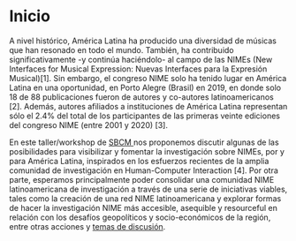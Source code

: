 # Inicio

A nivel histórico, América Latina ha producido una diversidad de músicas que han resonado en todo el mundo. También, ha contribuido significativamente -y continúa haciéndolo- al campo de las NIMEs (New Interfaces for Musical Expression: Nuevas Interfaces para la Expresión Musical)\[1]. Sin embargo, el congreso NIME solo ha tenido lugar en América Latina en una oportunidad, en Porto Alegre (Brasil) en 2019, en donde solo 18 de 88 publicaciones fueron de autores y co-autores latinoamericanos \[2]. Además, autores afiliados a instituciones de América Latina representan sólo el 2.4% del total de los participantes de las primeras veinte ediciones del congreso NIME (entre 2001 y 2020) \[3].

En este taller/workshop de [SBCM ](https://compmus.org.br/2021/)nos proponemos discutir algunas de las posibilidades para visibilizar y fomentar la investigación sobre NIMEs, por y para América Latina, inspirados en los esfuerzos recientes de la amplia comunidad de investigación en Human-Computer Interaction \[4]. Por otra parte, esperamos principalmente poder consolidar una comunidad NIME latinoamericana de investigación a través de una serie de iniciativas viables, tales como la creación de una red NIME latinoamericana y explorar formas de hacer la investigación NIME más accesible, asequible y resourceful en relación con los desafíos geopolíticos y socio-económicos de la región, entre otras acciones y [temas de discusión](temas.md).
